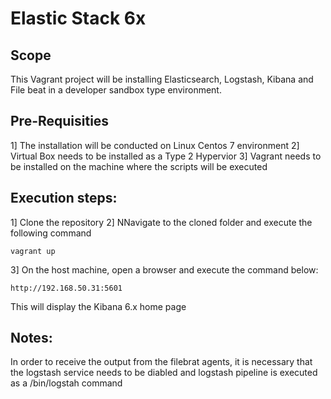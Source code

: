 Elastic Stack 6x
================

Scope
-----
This Vagrant project will be installing Elasticsearch, Logstash, Kibana and File beat in a developer sandbox type environment.

Pre-Requisities
---------------
1] The installation will be conducted on Linux Centos 7 environment
2] Virtual Box needs to be installed as a Type 2 Hypervior
3] Vagrant needs to be installed on the machine where the scripts will be executed

Execution steps:
----------------
1] Clone the repository
2] NNavigate to the cloned folder and execute the following command
```
vagrant up
```
3] On the host machine, open a browser and execute the command below:
```
http://192.168.50.31:5601
```
This will display the Kibana 6.x home page

Notes:
-----
In order to receive the output from the filebrat agents, it is necessary that the logstash service needs to be diabled and logstash pipeline is executed as a /bin/logstah command
